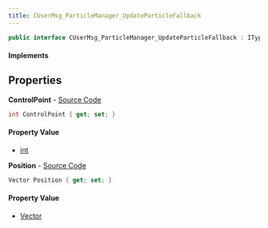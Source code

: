 ```yaml
---
title: CUserMsg_ParticleManager_UpdateParticleFallback
---
```


```csharp
public interface CUserMsg_ParticleManager_UpdateParticleFallback : ITypedProtobuf<CUserMsg_ParticleManager_UpdateParticleFallback>, INativeHandle
```

#### Implements

## Properties

**ControlPoint** - [Source Code](https://github.com/swiftly-solution/swiftlys2/blob/master/managed/src/SwiftlyS2.Generated/Protobufs/Interfaces/CUserMsg_ParticleManager_UpdateParticleFallback.cs#L13)

```csharp
int ControlPoint { get; set; }
```

#### Property Value

- [int](https://learn.microsoft.com/dotnet/api/system.int32)

**Position** - [Source Code](https://github.com/swiftly-solution/swiftlys2/blob/master/managed/src/SwiftlyS2.Generated/Protobufs/Interfaces/CUserMsg_ParticleManager_UpdateParticleFallback.cs#L16)

```csharp
Vector Position { get; set; }
```

#### Property Value

- [Vector](/docs/api/shared/natives/vector)

